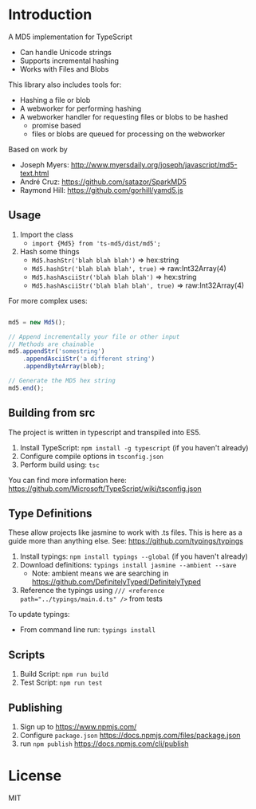 # Introduction

A MD5 implementation for TypeScript

* Can handle Unicode strings
* Supports incremental hashing
* Works with Files and Blobs

This library also includes tools for:

* Hashing a file or blob
* A webworker for performing hashing
* A webworker handler for requesting files or blobs to be hashed
     * promise based
     * files or blobs are queued for processing on the webworker


Based on work by

* Joseph Myers: http://www.myersdaily.org/joseph/javascript/md5-text.html
* André Cruz: https://github.com/satazor/SparkMD5
* Raymond Hill: https://github.com/gorhill/yamd5.js


## Usage

1. Import the class
     * `import {Md5} from 'ts-md5/dist/md5';`
2. Hash some things
     * `Md5.hashStr('blah blah blah')` => hex:string
     * `Md5.hashStr('blah blah blah', true)` => raw:Int32Array(4)
     * `Md5.hashAsciiStr('blah blah blah')` => hex:string
     * `Md5.hashAsciiStr('blah blah blah', true)` => raw:Int32Array(4)

For more complex uses:

```typescript

md5 = new Md5();

// Append incrementally your file or other input
// Methods are chainable
md5.appendStr('somestring')
    .appendAsciiStr('a different string')
    .appendByteArray(blob);

// Generate the MD5 hex string
md5.end();

```


## Building from src

The project is written in typescript and transpiled into ES5.

1. Install TypeScript: `npm install -g typescript` (if you haven't already)
2. Configure compile options in `tsconfig.json`
3. Perform build using: `tsc`

You can find more information here: https://github.com/Microsoft/TypeScript/wiki/tsconfig.json

## Type Definitions

These allow projects like jasmine to work with .ts files. This is here as a guide more than anything else.
See: https://github.com/typings/typings

1. Install typings: `npm install typings --global` (if you haven't already)
2. Download definitions: `typings install jasmine --ambient --save`
     * Note: ambient means we are searching in https://github.com/DefinitelyTyped/DefinitelyTyped
3. Reference the typings using `/// <reference path="../typings/main.d.ts" />` from tests

To update typings:

*  From command line run: `typings install`


## Scripts

1. Build Script: `npm run build`
2. Test Script: `npm run test`


## Publishing

1. Sign up to https://www.npmjs.com/
2. Configure `package.json` https://docs.npmjs.com/files/package.json
3. run `npm publish` https://docs.npmjs.com/cli/publish


# License

MIT
